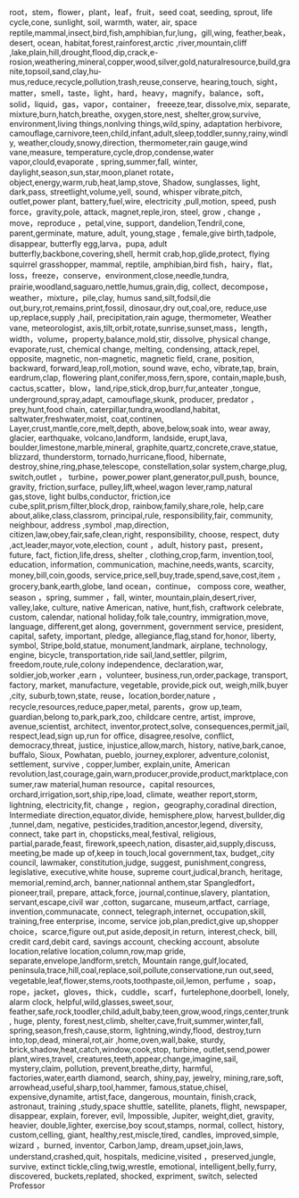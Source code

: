 root，stem，flower，plant，leaf，fruit，seed coat, seeding, sprout, life cycle,cone, sunlight, soil, warmth, water, air, space reptile,mammal,insect,bird,fish,amphibian,fur,lung，gill,wing, feather,beak，desert, ocean, habitat,forest,rainforest,arctic ,river,mountain,cliff ,lake,plain,hill,drought,flood,dip,crack,e-rosion,weathering,mineral,copper,wood,silver,gold,naturalresource,build,granite,topsoil,sand,clay,hu-mus,reduce,recycle,pollution,trash,reuse,conserve, hearing,touch, sight，matter，smell，taste，light，hard，heavy，magnify，balance，soft，solid，liquid，gas，vapor，container， freeeze,tear, dissolve,mix, separate, mixture,burn,hatch,breathe, oxygen,store,nest, shelter,grow,survive, environment,living things,nonlving things,wild,spiny, adaptation herbivore, camouflage,carnivore,teen,child,infant,adult,sleep,toddler,sunny,rainy,windly, weather,cloudy,snowy,direction, thermometer,rain gauge,wind vane,measure, temperature,cycle,drop,condense,water vapor,clould,evaporate , spring,summer,fall, winter, daylight,season,sun,star,moon,planet rotate，object,energy,warm,rub,heat,lamp,stove, Shadow, sunglasses, light, dark,pass, streetlight,volume,yell, sound, whisper vibrate,pitch, outlet,power plant, battery,fuel,wire, electricity ,pull,motion, speed, push force，gravity,pole, attack, magnet,reple,iron, steel, grow , change ，move，reproduce ，petal,vine, support, dandelion,Tendril,cone, parent,germinate, mature, adult, young,stage , female,give birth,tadpole, disappear, butterfly egg,larva，pupa, adult butterfly,backbone,covering,shell, hermit crab,hop,glide,protect, flying squirrel grasshopper, mammal, reptile, amphibian,bird fish，hairy，flat，loss，freeze，conserve，environment,close,needle,tundra, prairie,woodland,saguaro,nettle,humus,grain,dig, collect, decompose，weather，mixture，pile,clay, humus sand,silt,fodsil,die out,bury,rot,remains,print,fossil, dinosaur,dry out,coal,ore, reduce,use up,replace,supply ,hail, precipitation,rain aguge, thermometer,
Weather vane, meteorologist, axis,tilt,orbit,rotate,sunrise,sunset,mass，length，width，volume，property,balance,mold,stir, dissolve, physical change, evaporate,rust, chemical change, melting, condensing, attack,repel, opposite, magnetic, non-magnetic, magnetic field, crane, position, backward, forward,leap,roll,motion, sound wave, echo, vibrate,tap, brain, eardrum,clap, flowering plant,conifer,moss,fern,spore, contain,maple,bush, cactus,scatter，blow，land,ripe,stick,drop,burr,fur,anteater 
,tongue, underground,spray,adapt, camouflage,skunk, producer, predator ，prey,hunt,food chain, caterpillar,tundra,woodland,habitat, saltwater,freshwater,moist, coat,continen,
Layer,crust,mantle,core,melt,depth,
above,below,soak into, wear away,
glacier, earthquake, volcano,landform, landside, erupt,lava, boulder,limestone,marble,mineral,
graphite,quartz,concrete,crave,statue, blizzard, thunderstorm, tornado,hurricane,flood, hibernate, destroy,shine,ring,phase,telescope, constellation,solar system,charge,plug, switch,outlet ，
turbine，power,power plant,generator,pull,push, bounce, gravity, friction,surface, pulley,lift,wheel,wagon lever,ramp,natural gas,stove, light  bulbs,conductor, friction,ice cube,split,prism,filter,block,drop, rainbow,family,share,role, help,care about,alike,class,classrom, principal,rule, responsibility,fair, community, neighbour, address ,symbol ,map,direction, citizen,law,obey,fair,safe,clean,right, responsibility, choose, respect, duty ,act,leader,mayor,vote,election, count ，adult, history past，present，future, fact, fiction,life,dress, shelter , clothing,crop,farm, invention,tool, education, information, communication, machine,needs,wants, scarcity, money,bill,coin,goods, service,price,sell,buy,trade,spend,save,cost,item ，grocery,bank,earth,globe, land ocean，continue， composs core, weather, season ，spring, summer ，fall, winter, mountain,plain,desert,river, valley,lake, culture, native American, native, hunt,fish, craftwork celebrate, custom, calendar, national holiday,folk tale,country, immigration,move, language, different,get along, government, government service, president, capital, safety, important, pledge, allegiance,flag,stand for,honor, liberty, symbol, Stripe,bold,statue, monument,landmark, airplane, technology, engine, bicycle, transportation,ride sail,land,settler, pilgrim, freedom,route,rule,colony independence, declaration,war, soldier,job,worker ,earn ，volunteer, business,run,order,package, transport, factory, market, manufacture, vegetable, provide,pick out, weigh,milk,buyer ,city, suburb,town,state, reuse，location,border,nature ，recycle,resources,reduce,paper,metal,
parents，grow up,team, guardian,belong to,park,park,zoo, childcare centre, artist, improve, avenue,scientist, architect, inventor,protect,solve, consequences,permit,jail, respect,lead,sign up,run for office, disagree,resolve, conflict, democracy,threat, justice, injustice,allow,march, history, native,bark,canoe, buffalo, Sioux, Powhatan, pueblo, journey,explorer, adventure,colonist, settlement, survive , copper,lumber, explain,unite, American revolution,last,courage,gain,warn,producer,provide,product,marktplace,consumer,raw material,human resource，capital resources, orchard,irrigation,sort,ship,ripe,load, climate, weather report,storm, lightning, electricity,fit, change ，region，geography,coradinal direction,
Intermediate direction,equator,divide, hemisphere,plow, harvest,bullder,dig
,tunnel,dam, negative, pesticides,tradition,ancestor,legend, diversity, connect, take part in, chopsticks,meal,festival, religious, partial,parade,feast, firework,speech,nation, disaster,aid,supply,discuss, meeting,be made up of,keep in touch,local government,tax, budget,,city council, lawmaker, constitution,judge, suggest, punishment,congress, legislative, executive,white house, supreme court,judical,branch, heritage, memorial,remind,arch, banner,nationnal anthem,star Spangledfort，pioneer,trail, prepare, attack,force, journal,continue,slavery, plantation, servant,escape,civil war
,cotton, sugarcane, museum,artfact, carriage, invention,communacate, connect, telegraph,internet, occupation,skill, training,free enterprise, income, service job,plan,predict,give up,shopper choice，scarce,figure out,put aside,deposit,in return, interest,check,
bill, credit card,debit card, savings account, checking account, absolute location,relative location,column,row,map gride, separate,envelope,landform,sretch,
Mountain range,gulf,located, peninsula,trace,hill,coal,replace,soil,pollute,conservatione,run out,seed, vegetable,leaf,flower,stems,roots,toothpaste,oil,lemon, perfume ，soap，rope，jacket，gloves，thick，cuddle，scarf，furtelephone,doorbell, lonely, alarm clock, helpful,wild,glasses,sweet,sour, feather,safe,rock,toodler,child,adult,baby,teen,grow,wood,rings,center,trunk,
huge, plenty, forest,nest,climb, shelter,cave,fruit,summer,winter,fall,
spring,season,fresh,cause,storm, lightning,windy,flood, destroy,turn into,top,dead, mineral,rot,air ,home,oven,wall,bake,
sturdy, brick,shadow,heat,catch,window,cook,stop, turbine, outlet,send,power plant,wires,travel, creatures,teeth,appear,change,imagine,sail, mystery,claim, pollution, prevent,breathe,dirty, harmful, factories,water,earth diamond, search, shiny,pay, jewelry, mining,rare,soft, arrowhead,useful,sharp,tool,hammer, famous,statue,chisel, expensive,dynamite, artist,face, dangerous, mountain, finish,crack, astronaut, training ,study,space shuttle, satellite, planets, flight, newspaper, disappear, explain, forever, evil, Impossible, Jupiter, weight,diet, gravity, heavier, double,lighter, exercise,boy scout,stamps, normal, collect, history, custom,celling, giant, healthy,rest,miscle,tired, candles, improved,simple, wizard ，burned, inventor, Carbon,lamp, dream,upset,join,laws, understand,crashed,quit, hospitals, medicine,visited ，preserved,jungle, survive, extinct tickle,cling,twig,wrestle, emotional, intelligent,belly,furry, discovered, buckets,replated, shocked, expriment, switch, selected
Professor 















